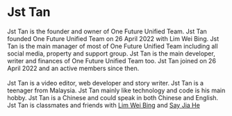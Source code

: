 # Jst Tan
Jst Tan is the founder and owner of One Future Unified Team. Jst Tan founded One Future Unified Team on 26 April 2022 with Lim Wei Bing. Jst Tan is the main manager of most of One Future Unified Team including all social media, property and support group. Jst Tan is the main developer, writer and finances of One Future Unified Team too. Jst Tan joined on 26 April 2022 and an active members since then. 
<br><br>
Jst Tan is a video editor, web developer and story writer. Jst Tan is a teenager from Malaysia. Jst Tan mainly like technology and code is his main hobby. Jst Tan is a Chinese and could speak in both Chinese and English. Jst Tan is classmates and friends with <a href="Lim Wei Bing.md">Lim Wei Bing</a> and <a href="Say Jia He.md">Say Jia He</a>
